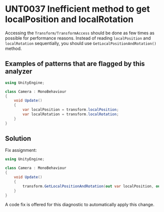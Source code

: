 # UNT0037 Inefficient method to get localPosition and localRotation 

Accessing the `Transform/TransformAccess` should be done as few times as possible for performance reasons. Instead of reading `localPosition` and `localRotation` sequentially, you should use `GetLocalPositionAndRotation()` method.

## Examples of patterns that are flagged by this analyzer

```csharp
using UnityEngine;

class Camera : MonoBehaviour
{
    void Update()
    {
        var localPosition = transform.localPosition;
        var localRotation = transform.localRotation;
    }
}
```

## Solution

Fix assignment:

```csharp
using UnityEngine;

class Camera : MonoBehaviour
{
    void Update()
    {
        transform.GetLocalPositionAndRotation(out var localPosition, out var localRotation);
    }
}
```

A code fix is offered for this diagnostic to automatically apply this change.
